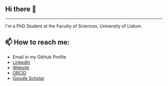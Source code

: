 ## Hi there 👋

<!--
**MiguelGarcaoSilva/MiguelGarcaoSilva** is a ✨ _special_ ✨ repository because its `README.md` (this file) appears on your GitHub profile.

Here are some ideas to get you started:

- 🔭 I’m currently working on ...
- 🌱 I’m currently learning ...
- 👯 I’m looking to collaborate on ...
- 🤔 I’m looking for help with ...
- 💬 Ask me about ...
- 📫 How to reach me: ...
- 😄 Pronouns: ...
- ⚡ Fun fact: ...
<img src="https://github.com/MiguelGarcaoSilva/miguelgarcaosilva/blob/main/header.png" alt="readme banner">
-->

---

I'm a PhD Student at the Faculty of Sciences, University of Lisbon.


## 📫 How to reach me:

- Email in my GitHub Profile
- [LinkedIn](https://www.linkedin.com/in/miguelgarcaosilva/)
- [Website](https://miguelgarcaosilva.github.io/)
- [ORCID](https://orcid.org/0000-0001-9789-9507)
- [Google Scholar](https://scholar.google.com/citations?user=d2wE68gAAAAJ)

